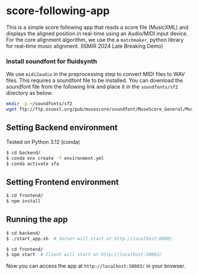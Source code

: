 # score-following-app

This is a simple score following app that reads a score file (MusicXML) and displays the aligned position in real-time using an Audio/MIDI input device. For the core alignment algorithm, we use the a `matchmaker`, python library for real-time music alignment. (ISMIR 2024 Late Breaking Demo)

### Install soundfont for fluidsynth
We use `midi2audio` in the preprocessing step to convert MIDI files to WAV files. This requires a soundfont file to be installed. You can download the soundfont file from the following link and place it in the `soundfonts/sf2` directory as below:

```bash
mkdir -p ~/soundfonts/sf2
wget ftp://ftp.osuosl.org/pub/musescore/soundfont/MuseScore_General/MuseScore_General.sf2 ~/soundfonts/sf2/
```

## Setting Backend environment

Tested on Python 3.12 (conda)

```bash
$ cd backend/
$ conda env create -f environment.yml
$ conda activate sfa
```

## Setting Frontend environment

```bash
$ cd frontend/
$ npm install
```

## Running the app

```bash
$ cd backend/
$ ./start_app.sh  # Server will start at http://localhost:8000/
```

```bash
$ cd frontend/
$ npm start  # Client will start at http://localhost:50003/
```

Now you can access the app at `http://localhost:50003/` in your browser.
